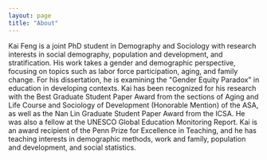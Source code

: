 ```yaml
---
layout: page
title: "About"
---
```


Kai Feng is a joint PhD student in Demography and Sociology with research interests in social demography, population and development, and stratification. His work takes a gender and demographic perspective, focusing on topics such as labor force participation, aging, and family change. For his dissertation, he is examining the "Gender Equity Paradox" in education in developing contexts. Kai has been recognized for his research with the Best Graduate Student Paper Award from the sections of Aging and Life Course and Sociology of Development (Honorable Mention) of the ASA, as well as the Nan Lin Graduate Student Paper Award from the ICSA. He was also a fellow at the UNESCO Global Education Monitoring Report. Kai is an award recipient of the Penn Prize for Excellence in Teaching, and he has teaching interests in demographic methods, work and family, population and development, and social statistics.
